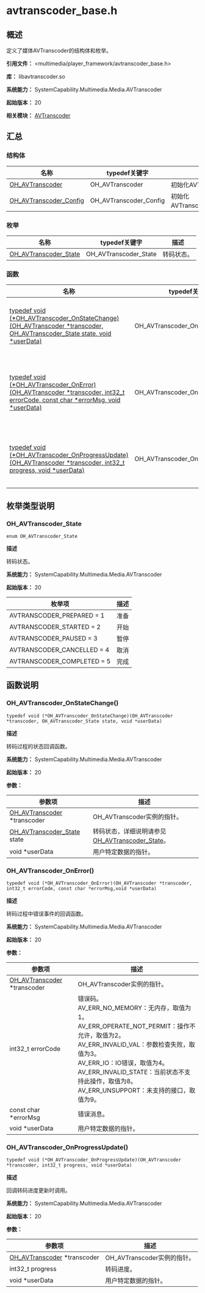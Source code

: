 # avtranscoder_base.h
<!--Kit: Media Kit-->
<!--Subsystem: Multimedia-->
<!--Owner: @wang-haizhou6-->
<!--Designer: @HmQQQ-->
<!--Tester: @xchaosioda-->
<!--Adviser: @zengyawen-->

## 概述

定义了媒体AVTranscoder的结构体和枚举。

**引用文件：** <multimedia/player_framework/avtranscoder_base.h>

**库：** libavtranscoder.so

**系统能力：** SystemCapability.Multimedia.Media.AVTranscoder

**起始版本：** 20

**相关模块：** [AVTranscoder](capi-avtranscoder.md)

## 汇总

### 结构体

| 名称 | typedef关键字 | 描述 |
| -- | -- | -- |
| [OH_AVTranscoder](capi-avtranscoder-oh-avtranscoder.md) | OH_AVTranscoder | 初始化AVTranscoder。 |
| [OH_AVTranscoder_Config](capi-avtranscoder-oh-avtranscoder-config.md) | OH_AVTranscoder_Config | 初始化AVTranscoder_Config。 |

### 枚举

| 名称 | typedef关键字 | 描述 |
| -- | -- | -- |
| [OH_AVTranscoder_State](#oh_avtranscoder_state) | OH_AVTranscoder_State | 转码状态。 |

### 函数

| 名称 | typedef关键字 | 描述 |
| -- | -- | -- |
| [typedef void (\*OH_AVTranscoder_OnStateChange)(OH_AVTranscoder *transcoder, OH_AVTranscoder_State state, void *userData)](#oh_avtranscoder_onstatechange) | OH_AVTranscoder_OnStateChange | 转码过程的状态回调函数。 |
| [typedef void (\*OH_AVTranscoder_OnError)(OH_AVTranscoder *transcoder, int32_t errorCode, const char *errorMsg, void *userData)](#oh_avtranscoder_onerror) | OH_AVTranscoder_OnError | 转码过程中错误事件的回调函数。 |
| [typedef void (\*OH_AVTranscoder_OnProgressUpdate)(OH_AVTranscoder *transcoder, int32_t progress, void *userData)](#oh_avtranscoder_onprogressupdate) | OH_AVTranscoder_OnProgressUpdate | 回调转码进度更新时调用。 |

## 枚举类型说明

### OH_AVTranscoder_State

```
enum OH_AVTranscoder_State
```

**描述**

转码状态。

**系统能力：** SystemCapability.Multimedia.Media.AVTranscoder

**起始版本：** 20

| 枚举项 | 描述 |
| -- | -- |
| AVTRANSCODER_PREPARED = 1 | 准备 |
| AVTRANSCODER_STARTED = 2 | 开始 |
| AVTRANSCODER_PAUSED = 3 | 暂停 |
| AVTRANSCODER_CANCELLED = 4 | 取消 |
| AVTRANSCODER_COMPLETED = 5 | 完成 |


## 函数说明

### OH_AVTranscoder_OnStateChange()

```
typedef void (*OH_AVTranscoder_OnStateChange)(OH_AVTranscoder *transcoder, OH_AVTranscoder_State state, void *userData)
```

**描述**

转码过程的状态回调函数。

**系统能力：** SystemCapability.Multimedia.Media.AVTranscoder

**起始版本：** 20


**参数：**

| 参数项 | 描述 |
| -- | -- |
| [OH_AVTranscoder](capi-avtranscoder-oh-avtranscoder.md) *transcoder | OH_AVTranscoder实例的指针。 |
| [OH_AVTranscoder_State](#oh_avtranscoder_state) state | 转码状态，详细说明请参见[OH_AVTranscoder_State](#oh_avtranscoder_state)。 |
|  void *userData | 用户特定数据的指针。 |

### OH_AVTranscoder_OnError()

```
typedef void (*OH_AVTranscoder_OnError)(OH_AVTranscoder *transcoder, int32_t errorCode, const char *errorMsg,void *userData)
```

**描述**

转码过程中错误事件的回调函数。

**系统能力：** SystemCapability.Multimedia.Media.AVTranscoder

**起始版本：** 20


**参数：**

| 参数项 | 描述 |
| -- | -- |
| [OH_AVTranscoder](capi-avtranscoder-oh-avtranscoder.md) *transcoder | OH_AVTranscoder实例的指针。 |
| int32_t errorCode | 错误码。<br>                  AV_ERR_NO_MEMORY：无内存，取值为1。<br>                  AV_ERR_OPERATE_NOT_PERMIT：操作不允许，取值为2。<br>                  AV_ERR_INVALID_VAL：参数检查失败，取值为3。<br>                  AV_ERR_IO：IO错误，取值为4。<br>                  AV_ERR_INVALID_STATE：当前状态不支持此操作，取值为8。<br>                  AV_ERR_UNSUPPORT：未支持的接口，取值为9。 |
| const char *errorMsg | 错误消息。 |
| void *userData | 用户特定数据的指针。 |

### OH_AVTranscoder_OnProgressUpdate()

```
typedef void (*OH_AVTranscoder_OnProgressUpdate)(OH_AVTranscoder *transcoder, int32_t progress, void *userData)
```

**描述**

回调转码进度更新时调用。

**系统能力：** SystemCapability.Multimedia.Media.AVTranscoder

**起始版本：** 20


**参数：**

| 参数项 | 描述 |
| -- | -- |
| [OH_AVTranscoder](capi-avtranscoder-oh-avtranscoder.md) *transcoder | OH_AVTranscoder实例的指针。 |
| int32_t progress | 转码进度。 |
| void *userData | 用户特定数据的指针。 |


